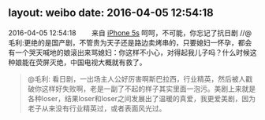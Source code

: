 layout: weibo
date: 2016-04-05 12:54:18
---
<meta name="referrer" content="no-referrer" />

2016-04-05 12:54:18  &nbsp;&nbsp;&nbsp;&nbsp;&nbsp;&nbsp; 来自 <a href="sinaweibo://customweibosource" rel="nofollow">iPhone 5s</a>
呵呵，不可能，你忘记了抗日剧 //@毛利:更绝的是国产剧，不管贵为天子还是路边卖烤串的，只要媳妇一怀孕，都会有一个哭天喊地的娘滚出来骂媳妇：你这样不小心，对得起我儿子吗？什么时候这种娘能在荧屏灭绝，中国电视大概就有救了。
>  @毛利: 看日剧，一出场主人公好厉害啊斯巴拉西，行业精英，然后被人戳破你这样好失败啊，老是一副了不起的样子其实里面一泡污。美剧上来就是各种loser，结果loser和loser之间发展出了温暖的真爱，我更爱美剧，因为老子从来没有行业精英过，或者表面风光过。 ​​​
